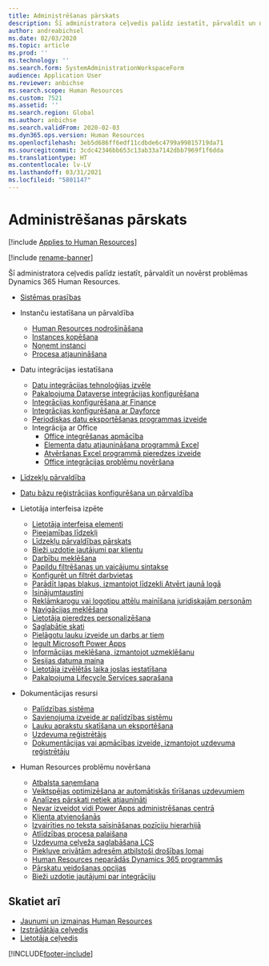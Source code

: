 ```yaml
---
title: Administrēšanas pārskats
description: Šī administratora ceļvedis palīdz iestatīt, pārvaldīt un novērst problēmas Dynamics 365 Human Resources.
author: andreabichsel
ms.date: 02/03/2020
ms.topic: article
ms.prod: ''
ms.technology: ''
ms.search.form: SystemAdministrationWorkspaceForm
audience: Application User
ms.reviewer: anbichse
ms.search.scope: Human Resources
ms.custom: 7521
ms.assetid: ''
ms.search.region: Global
ms.author: anbichse
ms.search.validFrom: 2020-02-03
ms.dyn365.ops.version: Human Resources
ms.openlocfilehash: 3eb5d686ff6edf11cdbde6c4799a99815719da71
ms.sourcegitcommit: 3cdc42346bb653c13ab33a7142dbb7969f1f6dda
ms.translationtype: HT
ms.contentlocale: lv-LV
ms.lasthandoff: 03/31/2021
ms.locfileid: "5801147"
---
```

# <a name="administration-overview"></a>Administrēšanas pārskats

[!include [Applies to Human Resources](../includes/applies-to-hr.md)]

[!include [rename-banner](~/includes/cc-data-platform-banner.md)]

Šī administratora ceļvedis palīdz iestatīt, pārvaldīt un novērst problēmas Dynamics 365 Human Resources.

- [Sistēmas prasības](hr-admin-system-requirements.md)

- Instanču iestatīšana un pārvaldība
  - [Human Resources nodrošināšana](hr-admin-setup-provision.md)
  - [Instances kopēšana](hr-admin-setup-copy-instance.md)
  - [Noņemt instanci](hr-admin-setup-remove-instance.md)
  - [Procesa atjaunināšana](hr-admin-setup-update-process.md)

- Datu integrācijas iestatīšana
  - [Datu integrācijas tehnoloģijas izvēle](hr-admin-integration-choose-technology.md)
  - [Pakalpojuma Dataverse integrācijas konfigurēšana](hr-admin-integration-common-data-service.md)
  - [Integrācijas konfigurēšana ar Finance](hr-admin-integration-finance.md)
  - [Integrācijas konfigurēšana ar Dayforce](hr-admin-integration-dayforce.md)
  - [Periodiskas datu eksportēšanas programmas izveide](hr-admin-integration-recurring-data-export.md)
  - Integrācija ar Office
    - [Office integrēšanas apmācība](../dev-itpro/office-integration/office-integration-tutorial.md?toc=/dynamics365/unified-operations/talent/toc.json)
    - [Elementa datu atjaunināšana programmā Excel](../dev-itpro/office-integration/use-excel-add-in.md?toc=/dynamics365/unified-operations/talent/toc.json)
    - [Atvēršanas Excel programmā pieredzes izveide](../dev-itpro/office-integration/office-integration-edit-excel.md?toc=/dynamics365/unified-operations/talent/toc.json)
    - [Office integrācijas problēmu novēršana](../dev-itpro/office-integration/office-integration-troubleshooting.md?toc=/dynamics365/unified-operations/talent/toc.json)

- [Līdzekļu pārvaldība](hr-admin-manage-features.md)

- [Datu bāzu reģistrācijas konfigurēšana un pārvaldība](hr-admin-database-logging.md)

- Lietotāja interfeisa izpēte
  - [Lietotāja interfeisa elementi](../fin-ops-core/fin-ops/get-started/user-interface-elements.md?toc=/dynamics365/human-resources/toc.json)
  - [Pieejamības līdzekļi](../fin-ops-core/fin-ops/get-started/accessibility-features.md?toc=/dynamics365/human-resources/toc.json)
  - [Līdzekļu pārvaldības pārskats](../fin-ops-core/fin-ops/get-started/feature-management/feature-management-overview.md?toc=/dynamics365/human-resources/toc.json)
  - [Bieži uzdotie jautājumi par klientu](../fin-ops-core/fin-ops/get-started/client-faq.md?toc=/dynamics365/human-resources/toc.json)
  - [Darbību meklēšana](../fin-ops-core/fin-ops/get-started/action-search.md?toc=/dynamics365/human-resources/toc.json)
  - [Papildu filtrēšanas un vaicājumu sintakse](../fin-ops-core/fin-ops/get-started/advanced-filtering-query-options.md?toc=/dynamics365/human-resources/toc.json)
  - [Konfigurēt un filtrēt darbvietas](../fin-ops-core/fin-ops/get-started/configure-filter-workspaces.md?toc=/dynamics365/financehuman-resources/toc.json)
  - [Parādīt lapas blakus, izmantojot līdzekli Atvērt jaunā logā](../fin-ops-core/fin-ops/get-started/display-pages-side-by-side.md?toc=/dynamics365/human-resources/toc.json)
  - [Īsinājumtaustiņi](../fin-ops-core/fin-ops/get-started/shortcut-keys.md?toc=/dynamics365/human-resources/toc.json)
  - [Reklāmkarogu vai logotipu attēlu mainīšana juridiskajām personām](../fin-ops-core/fin-ops/get-started/tasks/change-banner-or-logo.md?toc=/dynamics365/human-resources/toc.json)
  - [Navigācijas meklēšana](../fin-ops-core/fin-ops/get-started/navigation-search.md?toc=/dynamics365/human-resources/toc.json)
  - [Lietotāja pieredzes personalizēšana](../fin-ops-core/fin-ops/get-started/personalize-user-experience.md?toc=/dynamics365/human-resources/toc.json)
  - [Saglabātie skati](../fin-ops-core/fin-ops/get-started/saved-views.md?toc=/dynamics365/human-resources/toc.json)
  - [Pielāgotu lauku izveide un darbs ar tiem](../fin-ops-core/fin-ops/get-started/user-defined-fields.md?toc=/dynamics365/human-resources/toc.json)
  - [Iegult Microsoft Power Apps](../fin-ops-core/fin-ops/get-started/embed-power-apps.md?toc=/dynamics365/human-resources/toc.json)
  - [Informācijas meklēšana, izmantojot uzmeklēšanu](../fin-ops-core/fin-ops/get-started/use-lookups-to-find-information.md?toc=/dynamics365/human-resources/toc.json)
  - [Sesijas datuma maiņa](../fin-ops-core/fin-ops/organization-administration/tasks/change-date-session.md?toc=/dynamics365/human-resources/toc.json)
  - [Lietotāja izvēlētās laika joslas iestatīšana](../fin-ops-core/fin-ops/organization-administration/tasks/set-users-preferred-time-zone.md?toc=/dynamics365/human-resources/toc.json)
  - [Pakalpojuma Lifecycle Services saprašana](../fin-ops-core/dev-itpro/lifecycle-services/lcs-works-lcs.md?toc=/dynamics365/human-resources/toc.json)

- Dokumentācijas resursi
  - [Palīdzības sistēma](../fin-ops-core/fin-ops/get-started/help-overview.md?toc=/dynamics365/human-resources/toc.json)
  - [Savienojuma izveide ar palīdzības sistēmu](../fin-ops-core/fin-ops/get-started/help-connect.md?toc=/dynamics365/human-resources/toc.json)
  - [Lauku aprakstu skatīšana un eksportēšana](../fin-ops-core/fin-ops/get-started/view-export-field-descriptions.md?toc=/dynamics365/human-resources/toc.json)
  - [Uzdevuma reģistrētājs](../fin-ops-core/dev-itpro/user-interface/task-recorder.md?toc=/dynamics365/human-resources/toc.json)
  - [Dokumentācijas vai apmācības izveide, izmantojot uzdevuma reģistrētāju](../fin-ops-core/dev-itpro/user-interface/task-recorder-training-docs.md?toc=/dynamics365/human-resources/toc.json)

- Human Resources problēmu novēršana
  - [Atbalsta saņemšana](hr-admin-troubleshooting-support.md)
  - [Veiktspējas optimizēšana ar automātiskās tīrīšanas uzdevumiem](hr-admin-troubleshooting-batch-history.md)
  - [Analīzes pārskati netiek atjaunināti](hr-admin-troubleshooting-analytic-reports.md)
  - [Nevar izveidot vidi Power Apps administrēšanas centrā](hr-admin-troubleshooting-power-apps.md)
  - [Klienta atvienošanās](hr-admin-troubleshooting-disconnect.md)
  - [Izvairīties no teksta saīsināšanas pozīciju hierarhijā](hr-admin-troubleshooting-truncate.md)
  - [Atlīdzības procesa palaišana](hr-admin-troubleshooting-compensation.md)
  - [Uzdevuma ceļveža saglabāšana LCS](hr-admin-troubleshooting-task-guide.md)
  - [Piekļuve privātām adresēm atbilstoši drošības lomai](hr-admin-troubleshooting-private-addresses.md)
  - [Human Resources neparādās Dynamics 365 programmās](hr-admin-troubleshooting-not-in-apps.md)
  - [Pārskatu veidošanas opcijas](hr-admin-troubleshooting-reporting.md)
  - [Bieži uzdotie jautājumi par integrāciju](hr-admin-troubleshooting-integration.md)

## <a name="see-also"></a>Skatiet arī

- [Jaunumi un izmaiņas Human Resources](hr-admin-whats-new.md)
- [Izstrādātāja ceļvedis](hr-developer-overview.md)
- [Lietotāja ceļvedis](hr-hrpro-overview.md)

[!INCLUDE[footer-include](../includes/footer-banner.md)]